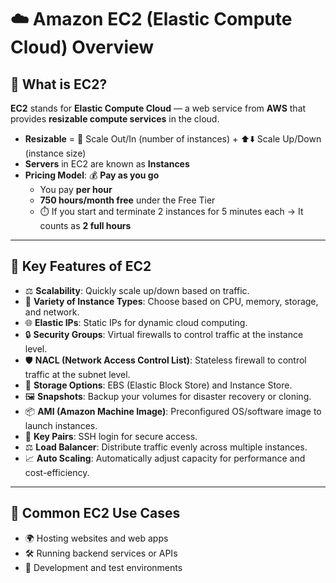 # ☁️ Amazon EC2 (Elastic Compute Cloud) Overview

## 📘 What is EC2?

**EC2** stands for **Elastic Compute Cloud** — a web service from **AWS** that provides **resizable compute services** in the cloud.

- **Resizable** = 🔁 Scale Out/In (number of instances) + ⬆️⬇️ Scale Up/Down (instance size)
- **Servers** in EC2 are known as **Instances**
- **Pricing Model**: 💰 **Pay as you go**
  - You pay **per hour**
  - **750 hours/month free** under the Free Tier
  - ⏱️ If you start and terminate 2 instances for 5 minutes each → It counts as **2 full hours**

---

## 🔹 Key Features of EC2

- ⚖️ **Scalability**: Quickly scale up/down based on traffic.
- 🧠 **Variety of Instance Types**: Choose based on CPU, memory, storage, and network.
- 🌐 **Elastic IPs**: Static IPs for dynamic cloud computing.
- 🔒 **Security Groups**: Virtual firewalls to control traffic at the instance level.
- 🛡️ **NACL (Network Access Control List)**: Stateless firewall to control traffic at the subnet level.
- 💽 **Storage Options**: EBS (Elastic Block Store) and Instance Store.
- 🖼️ **Snapshots**: Backup your volumes for disaster recovery or cloning.
- 📦 **AMI (Amazon Machine Image)**: Preconfigured OS/software image to launch instances.
- 🔑 **Key Pairs**: SSH login for secure access.
- ⚖️ **Load Balancer**: Distribute traffic evenly across multiple instances.
- 📈 **Auto Scaling**: Automatically adjust capacity for performance and cost-efficiency.

---

## 🔹 Common EC2 Use Cases

- 🌍 Hosting websites and web apps
- 🛠️ Running backend services or APIs
- 🧪 Development and test environments
